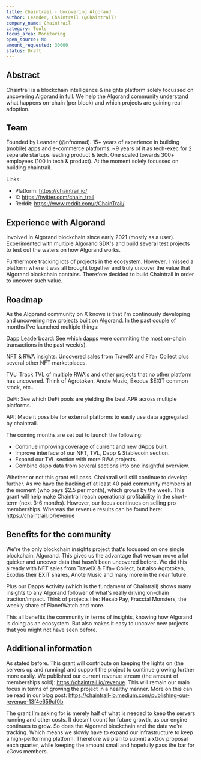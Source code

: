 ```yaml
---
title: Chaintrail - Uncovering Algorand
author: Leander, Chaintrail (@Chaintrail)
company_name: Chaintrail
category: Tools
focus_area: Monitoring
open_source: No
amount_requested: 30000
status: Draft
---
```


## Abstract
Chaintrail is a blockchain intelligence & insights platform solely focussed on uncovering Algorand in full. We help the Algorand community understand what happens on-chain (per block) and which projects are gaining real adoption.

## Team
Founded by Leander (@nfnomad). 15+ years of experience in building (mobile) apps and e-commerce platforms. ~9 years of it as tech-exec for 2 separate startups leading product & tech. One scaled towards 300+ employees (100 in tech & product). At the moment solely focussed on building chaintrail.

Links:

* Platform: https://chaintrail.io/
* X: https://twitter.com/chain_trail
* Reddit: https://www.reddit.com/r/ChainTrail/

## Experience with Algorand
Involved in Algorand blockchain since early 2021 (mostly as a user). Experimented with multiple Algorand SDK's and build several test projects to test out the waters on how Algorand works. 

Furthermore tracking lots of projects in the ecosystem. However, I missed a platform where it was all brought together and truly uncover the value that Algorand blockchain contains. Therefore decided to build Chaintrail in order to uncover such value.

## Roadmap
As the Algorand community on X knows is that I'm continously developing and uncovering new projects built on Algorand. In the past couple of months I've launched multiple things:

Dapp Leaderboard:
See which dapps were commiting the most on-chain transactions in the past week(s). 

NFT & RWA insights:
Uncovered sales from TravelX and Fifa+ Collect plus several other NFT marketplaces.

TVL:
Track TVL of multiple RWA's and other projects that no other platform has uncovered. Think of Agrotoken, Anote Music, Exodus $EXIT common stock, etc..

DeFi:
See which DeFi pools are yielding the best APR across multiple platforms. 

API: 
Made it possible for external platforms to easily use data aggregated by chaintrail. 

The coming months are set out to launch the following:
- Continue improving coverage of current and new dApps built.
- Improve interface of our NFT, TVL, Dapp & Stablecoin section.
- Expand our TVL section with more RWA projects.
- Combine dapp data from several sections into one insightful overview.

Whether or not this grant will pass. Chaintrail will still continue to develop further. As we have the backing of at least 40 paid community members at the moment (who pays $2.5 per month), which grows by the week. This grant will help make Chaintrail reach operational profitability in the short-term (next 3-6 months). However, our focus continues on selling pro memberships. Whereas the revenue results can be found here: https://chaintrail.io/revenue

## Benefits for the community
We're the only blockchain insights project that's focussed on one single blockchain: Algorand. This gives us the advantage that we can move a lot quicker and uncover data that hasn't been uncovered before. We did this already with NFT sales from TravelX & Fifa+ Collect, but also Agrotoken, Exodus their EXIT shares, Anote Music and many more in the near future. 

Plus our Dapps Activity (which is the fundament of Chaintrail) shows many insights to any Algorand follower of what's really driving on-chain traction/impact. Think of projects like: Hesab Pay, Fracctal Monsters, the weekly share of PlanetWatch and more.

This all benefits the community in terms of insights, knowing how Algorand is doing as an ecosystem. But also makes it easy to uncover new projects that you might not have seen before.

## Additional information
As stated before. This grant will contribute on keeping the lights on (the servers up and running) and support the project to continue growing further more easily. We published our current revenue stream (the amount of memberships sold): https://chaintrail.io/revenue. This will remain our main focus in terms of growing the project in a healthy manner. More on this can be read in our blog post: https://chaintrail-io.medium.com/publishing-our-revenue-13f4e659cf0b

The grant I'm asking for is merely half of what is needed to keep the servers running and other costs. It doesn't count for future growth, as our engine continues to grow. So does the Algorand blockchain and the data we're tracking. Which means we slowly have to expand our infrastructure to keep a high-performing platform. Therefore we plan to submit a xGov proposal each quarter, while keeping the amount small and hopefully pass the bar for xGovs members. 
